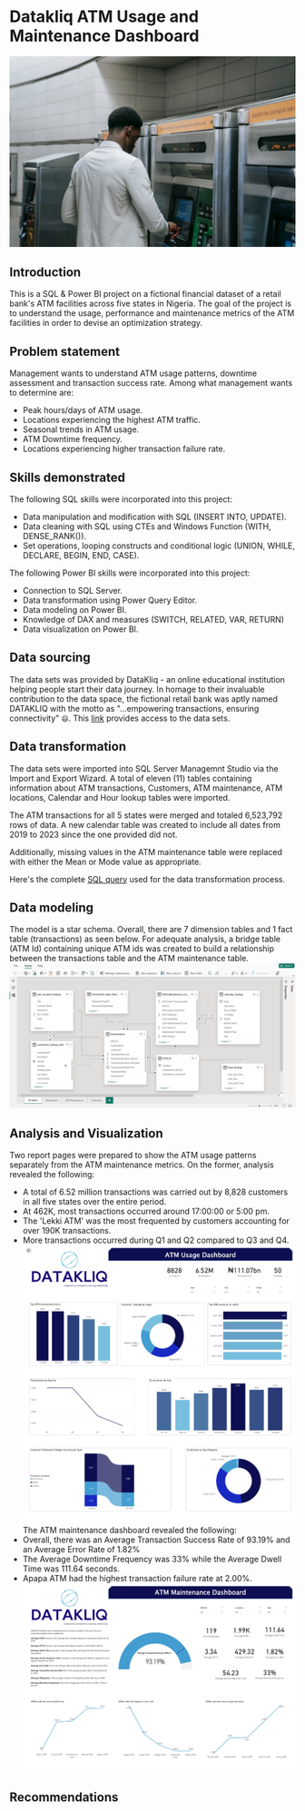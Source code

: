 # Datakliq ATM Usage and Maintenance Dashboard
![](intro.jpg)
## Introduction
This is a SQL & Power BI project on a fictional financial dataset of a retail bank's ATM facilities across five states in Nigeria. The goal of the project is to understand the usage, performance and maintenance metrics of the ATM facilities in order to devise an optimization strategy.
## Problem statement
Management wants to understand ATM usage patterns, downtime assessment and transaction success rate. Among what management wants to determine are:
- Peak hours/days of ATM usage.
- Locations experiencing the highest ATM traffic.
- Seasonal trends in ATM usage.
- ATM Downtime frequency.
- Locations experiencing higher transaction failure rate.
## Skills demonstrated
The following SQL skills were incorporated into this project:
- Data manipulation and modification with SQL (INSERT INTO, UPDATE).
- Data cleaning with SQL using CTEs and Windows Function (WITH, DENSE_RANK()).
- Set operations, looping constructs and conditional logic (UNION, WHILE, DECLARE, BEGIN, END, CASE).

The following Power BI skills were incorporated into this project:
- Connection to SQL Server.
- Data transformation using Power Query Editor.
- Data modeling on Power BI.
- Knowledge of DAX and measures (SWITCH, RELATED, VAR, RETURN)
- Data visualization on Power BI.
## Data sourcing
The data sets was provided by DataKliq - an online educational institution helping people start their data journey. In homage to their invaluable contribution to the data space, the fictional retail bank was aptly named DATAKLIQ with the motto as "...empowering transactions, ensuring connectivity" `😄`. This [link](https://1drv.ms/u/s!AqSRjMFOmr0yk2QO22MdQJTigu1j?e=UAhalP) provides access to the data sets.
## Data transformation
The data sets were imported into SQL Server Managemnt Studio via the Import and Export Wizard.  A total of eleven (11) tables containing information about ATM transactions, Customers, ATM maintenance, ATM locations, Calendar and Hour lookup tables were imported.

The ATM transactions for all 5 states were merged and totaled 6,523,792 rows of data. A new calendar table was created to include all dates from 2019 to 2023 since the one provided did not.

Additionally, missing values in the ATM maintenance table were replaced with either the Mean or Mode value as appropriate.

Here's the complete [SQL query](https://github.com/emmywritescode/SQL-Queries/blob/main/DATAKLIQ%20ATM%20Performance%20Optimization.sql) used for the data transformation process.
## Data modeling
The model is a star schema. Overall, there are 7 dimension tables and 1 fact table (transactions) as seen below. For adequate analysis, a bridge table (ATM Id) containing unique ATM ids was created to build a relationship between the transactions table and the ATM maintenance table.
![](model.png)
## Analysis and Visualization
Two report pages were prepared to show the ATM usage patterns separately from the ATM maintenance metrics. On the former, analysis revealed the following:
- A total of 6.52 million transactions was carried out by 8,828 customers in all five states over the entire period.
- At 462K, most transactions occurred around 17:00:00 or 5:00 pm.
- The 'Lekki ATM' was the most frequented by customers accounting for over 190K transactions.
- More transactions occurred during Q1 and Q2 compared to Q3 and Q4.
![](usage.jpg)
The ATM maintenance dashboard revealed the following:
- Overall, there was an Average Transaction Success Rate of 93.19% and an Average Error Rate of 1.82%
- The Average Downtime Frequency was 33% while the Average Dwell Time was 111.64 seconds.
- Apapa ATM had the highest transaction failure rate at 2.00%.
![](maintenance.jpg)
## Recommendations


